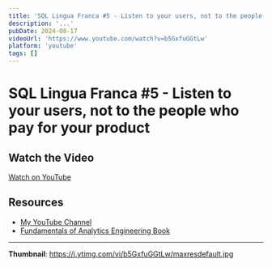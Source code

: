 ```yaml
---
title: 'SQL Lingua Franca #5 - Listen to your users, not to the people who pay for your product'
description: '...'
pubDate: 2024-08-17
videoUrl: 'https://www.youtube.com/watch?v=b5GxfuGGtLw'
platform: 'youtube'
tags: []
---
```


# SQL Lingua Franca #5 - Listen to your users, not to the people who pay for your product



## Watch the Video

[Watch on YouTube](https://www.youtube.com/watch?v=b5GxfuGGtLw)

## Resources

- [My YouTube Channel](https://www.youtube.com/juanalytics)
- [Fundamentals of Analytics Engineering Book](https://www.amazon.com/author/jmperafan)

---

**Thumbnail**: https://i.ytimg.com/vi/b5GxfuGGtLw/maxresdefault.jpg
